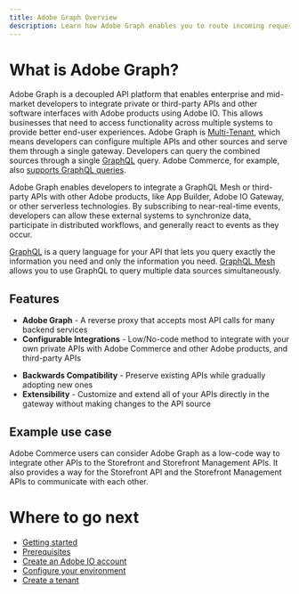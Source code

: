 ```yaml
---
title: Adobe Graph Overview
description: Learn how Adobe Graph enables you to route incoming requests from customers to different underlying remote services.
---
```


# What is Adobe Graph?

Adobe Graph is a decoupled API platform that enables enterprise and mid-market developers to integrate private or third-party APIs and other software interfaces with Adobe products using Adobe IO. This allows businesses that need to access functionality across multiple systems to provide better end-user experiences. Adobe Graph is [Multi-Tenant], which means developers can configure multiple APIs and other sources and serve them through a single gateway. Developers can query the combined sources through a single [GraphQL] query. Adobe Commerce, for example, also [supports GraphQL queries].

Adobe Graph enables developers to integrate a GraphQL Mesh or third-party APIs with other Adobe products, like App Builder, Adobe IO Gateway, or other serverless technologies. By subscribing to near-real-time events, developers can allow these external systems to synchronize data, participate in distributed workflows, and generally react to events as they occur. 

<InlineAlert variant="info" slots="text"/>

[GraphQL] is a query language for your API that lets you query exactly the information you need and only the information you need. [GraphQL Mesh] allows you to use GraphQL to query multiple data sources simultaneously.

## Features

-  **Adobe Graph** - A reverse proxy that accepts most API calls for many backend services
-  **Configurable Integrations** - Low/No-code method to integrate with your own private APIs with Adobe Commerce and other Adobe products, and third-party APIs
<!-- The two features below likely refer to the App Builder and may need to be deleted before beta -->
-  **Backwards Compatibility** - Preserve existing APIs while gradually adopting new ones 
-  **Extensibility** - Customize and extend all of your APIs directly in the gateway without making changes to the API source

## Example use case

Adobe Commerce users can consider Adobe Graph as a low-code way to integrate other APIs to the Storefront and Storefront Management APIs. It also provides a way for the Storefront API and the Storefront Management APIs to communicate with each other.

# Where to go next

-  [Getting started]
  -  [Prerequisites]
  -  [Create an Adobe IO account]
  -  [Configure your environment]
-  [Create a tenant]

<!-- Link Definitions -->
[supports GraphQL queries]: https://devdocs.magento.com/guides/v2.4/graphql/index.html
[GraphQL]: https://graphql.org/
[GraphQL Mesh]: https://www.graphql-mesh.com/
[mesh]: https://www.graphql-mesh.com/docs/getting-started/basic-usage
[Multi-Tenant]: https://medium.com/javarevisited/understanding-of-multi-tenancy-7e9f57f00d1d
[Getting started]: getting-started.md
[Prerequisites]: getting-started.md#Prerequisites
[Create an Adobe IO account]: getting-started.md#Create_an_Adobe_IO_account
[Configure your environment]: getting-started.md#Configure_your_environment
[Create a tenant]: create-a-tenant.md
